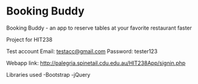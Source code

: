 # Booking Buddy

Booking Buddy - an app to reserve tables at your favorite restaurant faster

Project for HIT238

Test account Email: testacc@gmail.com Password: tester123

Webapp link: http://palegria.spinetail.cdu.edu.au/HIT238App/signin.php

Libraries used -Bootstrap -jQuery
